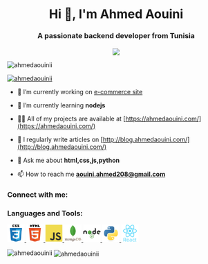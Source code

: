 <h1 align="center">Hi 👋, I'm Ahmed Aouini</h1>
<h3 align="center">A passionate backend developer from Tunisia</h3>
<center><img align="center" src="https://cdn.discordapp.com/icons/1131528417947435069/a_91d1d51fddab0ea73a71a8d2bd1d14ee.gif"></center>
<p align="left"> <img src="https://komarev.com/ghpvc/?username=ahmedaouinii&label=Profile%20views&color=0e75b6&style=flat" alt="ahmedaouinii" /> </p>

<p align="left"> <a href="https://github.com/ryo-ma/github-profile-trophy"><img src="https://github-profile-trophy.vercel.app/?username=ahmedaouinii" alt="ahmedaouinii" /></a> </p>

- 🔭 I’m currently working on [e-commerce site](#)

- 🌱 I’m currently learning **nodejs**

- 👨‍💻 All of my projects are available at [https://ahmedaouini.com/](https://ahmedaouini.com/)

- 📝 I regularly write articles on [http://blog.ahmedaouini.com/](http://blog.ahmedaouini.com/)

- 💬 Ask me about **html,css,js,python**

- 📫 How to reach me **aouini.ahmed208@gmail.com**

<h3 align="left">Connect with me:</h3>
<p align="left">
</p>

<h3 align="left">Languages and Tools:</h3>
<p align="left"> <a href="https://www.w3schools.com/css/" target="_blank" rel="noreferrer"> <img src="https://raw.githubusercontent.com/devicons/devicon/master/icons/css3/css3-original-wordmark.svg" alt="css3" width="40" height="40"/> </a> <a href="https://www.w3.org/html/" target="_blank" rel="noreferrer"> <img src="https://raw.githubusercontent.com/devicons/devicon/master/icons/html5/html5-original-wordmark.svg" alt="html5" width="40" height="40"/> </a> <a href="https://developer.mozilla.org/en-US/docs/Web/JavaScript" target="_blank" rel="noreferrer"> <img src="https://raw.githubusercontent.com/devicons/devicon/master/icons/javascript/javascript-original.svg" alt="javascript" width="40" height="40"/> </a> <a href="https://www.mongodb.com/" target="_blank" rel="noreferrer"> <img src="https://raw.githubusercontent.com/devicons/devicon/master/icons/mongodb/mongodb-original-wordmark.svg" alt="mongodb" width="40" height="40"/> </a> <a href="https://nodejs.org" target="_blank" rel="noreferrer"> <img src="https://raw.githubusercontent.com/devicons/devicon/master/icons/nodejs/nodejs-original-wordmark.svg" alt="nodejs" width="40" height="40"/> </a> <a href="https://www.python.org" target="_blank" rel="noreferrer"> <img src="https://raw.githubusercontent.com/devicons/devicon/master/icons/python/python-original.svg" alt="python" width="40" height="40"/> </a> <a href="https://reactjs.org/" target="_blank" rel="noreferrer"> <img src="https://raw.githubusercontent.com/devicons/devicon/master/icons/react/react-original-wordmark.svg" alt="react" width="40" height="40"/> </a> </p>

<p><img align="left" src="https://github-readme-stats.vercel.app/api/top-langs?username=ahmedaouinii&show_icons=true&locale=en&layout=compact" alt="ahmedaouinii" /></p>

<p>&nbsp;<img align="center" src="https://github-readme-stats.vercel.app/api?username=ahmedaouinii&show_icons=true&locale=en" alt="ahmedaouinii" /></p>

